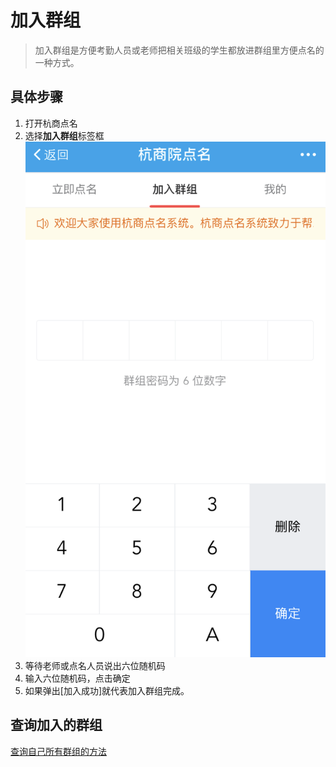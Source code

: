 # 加入群组
> 加入群组是方便考勤人员或老师把相关班级的学生都放进群组里方便点名的一种方式。

## 具体步骤
1. 打开杭商点名
2. 选择**加入群组**标签框
![](../pics/IMG_3441.PNG)
3. 等待老师或点名人员说出六位随机码
4. 输入六位随机码，点击确定
5. 如果弹出[加入成功]就代表加入群组完成。

## 查询加入的群组
[查询自己所有群组的方法](/student/groupRecord.md)